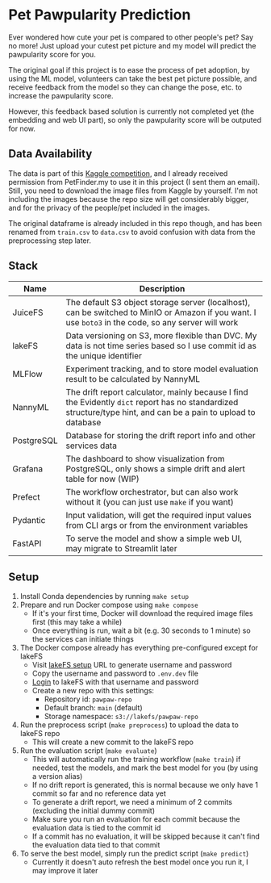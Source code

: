 # Pet Pawpularity Prediction

Ever wondered how cute your pet is compared to other people's pet? Say no more! Just upload your cutest pet picture and my model will predict the pawpularity score for you.

The original goal if this project is to ease the process of pet adoption, by using the ML model, volunteers can take the best pet picture possible, and receive feedback from the model so they can change the pose, etc. to increase the pawpularity score. 

However, this feedback based solution is currently not completed yet (the embedding and web UI part), so only the pawpularity score will be outputed for now.

## Data Availability

The data is part of this [Kaggle competition](www.kaggle.com/c/petfinder-pawpularity-score/data), and I already received permission from PetFinder.my to use it in this project (I sent them an email). Still, you need to download the image files from Kaggle by yourself. I'm not including the images because the repo size will get considerably bigger, and for the privacy of the people/pet included in the images.

The original dataframe is already included in this repo though, and has been renamed from `train.csv` to `data.csv` to avoid confusion with data from the preprocessing step later.

## Stack

|Name|Description|
|-|-|
|JuiceFS|The default S3 object storage server (localhost), can be switched to MinIO or Amazon if you want. I use `boto3` in the code, so any server will work|
|lakeFS|Data versioning on S3, more flexible than DVC. My data is not time series based so I use commit id as the unique identifier|
|MLFlow|Experiment tracking, and to store model evaluation result to be calculated by NannyML|
|NannyML|The drift report calculator, mainly because I find the Evidently `dict` report has no standardized structure/type hint, and can be a pain to upload to database|
|PostgreSQL|Database for storing the drift report info and other services data|
|Grafana|The dashboard to show visualization from PostgreSQL, only shows a simple drift and alert table for now (WIP)|
|Prefect|The workflow orchestrator, but can also work without it (you can just use `make` if you want)|
|Pydantic|Input validation, will get the required input values from CLI args or from the environment variables|
|FastAPI|To serve the model and show a simple web UI, may migrate to Streamlit later|

## Setup

1. Install Conda dependencies by running `make setup`
2. Prepare and run Docker compose using `make compose`
    - If it's your first time, Docker will download the required image files first (this may take a while)
    - Once everything is run, wait a bit (e.g. 30 seconds to 1 minute) so the services can initiate things
3. The Docker compose already has everything pre-configured except for lakeFS
    - Visit [lakeFS setup](http://localhost:8000/setup) URL to generate username and password
    - Copy the username and password to `.env.dev` file
    - [Login](http://localhost:8000/auth/login) to lakeFS with that username and password
    - Create a new repo with this settings:
        - Repository id: `pawpaw-repo`
        - Default branch: `main` (default)
        - Storage namespace: `s3://lakefs/pawpaw-repo`
4. Run the preprocess script (`make preprocess`) to upload the data to lakeFS repo
    - This will create a new commit to the lakeFS repo
5. Run the evaluation script (`make evaluate`)
    - This will automatically run the training workflow (`make train`) if needed, test the models, and mark the best model for you (by using a version alias)
    - If no drift report is generated, this is normal because we only have 1 commit so far and no reference data yet
    - To generate a drift report, we need a minimum of 2 commits (excluding the initial dummy commit)
    - Make sure you run an evaluation for each commit because the evaluation data is tied to the commit id
    - If a commit has no evaluation, it will be skipped because it can't find the evaluation data tied to that commit
6. To serve the best model, simply run the predict script (`make predict`)
    - Currently it doesn't auto refresh the best model once you run it, I may improve it later
